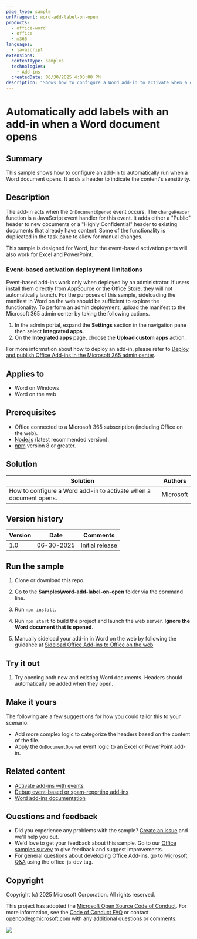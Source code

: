 ```yaml
---
page_type: sample
urlFragment: word-add-label-on-open
products:
  - office-word
  - office
  - m365
languages:
  - javascript
extensions:
  contentType: samples
  technologies:
    - Add-ins
  createdDate: 06/30/2025 4:00:00 PM
description: "Shows how to configure a Word add-in to activate when a document opens."
---
```


# Automatically add labels with an add-in when a Word document opens

## Summary

This sample shows how to configure an add-in to automatically run when a Word document opens. It adds a header to indicate the content's sensitivity.

## Description

The add-in acts when the `OnDocumentOpened` event occurs. The `changeHeader` function is a JavaScript event handler for this event. It adds either a "Public" header to new documents or a "Highly Confidential" header to existing documents that already have content. Some of the functionality is duplicated in the task pane to allow for manual changes.

This sample is designed for Word, but the event-based activation parts will also work for Excel and PowerPoint.

### Event-based activation deployment limitations

Event-based add-ins work only when deployed by an administrator. If users install them directly from AppSource or the Office Store, they will not automatically launch. For the purposes of this sample, sideloading the manifest in Word on the web should be sufficient to explore the functionality.  To perform an admin deployment, upload the manifest to the Microsoft 365 admin center by taking the following actions.

1. In the admin portal, expand the **Settings** section in the navigation pane then select **Integrated apps**.
1. On the **Integrated apps** page, choose the **Upload custom apps** action.

For more information about how to deploy an add-in, please refer to [Deploy and publish Office Add-ins in the Microsoft 365 admin center](https://learn.microsoft.com/microsoft-365/admin/manage/office-addins).

## Applies to

- Word on Windows
- Word on the web

## Prerequisites

- Office connected to a Microsoft 365 subscription (including Office on the web).
- [Node.js](https://nodejs.org/) (latest recommended version).
- [npm](https://docs.npmjs.com/downloading-and-installing-node-js-and-npm) version 8 or greater.

## Solution

| Solution | Authors |
|----------|-----------|
| How to configure a Word add-in to activate when a document opens. | Microsoft |

## Version history

| Version  | Date | Comments |
|----------|------|----------|
| 1.0 | 06-30-2025 | Initial release |

## Run the sample

1. Clone or download this repo.

1. Go to the **Samples\word-add-label-on-open** folder via the command line.

1. Run `npm install`.

1. Run `npm start` to build the project and launch the web server. **Ignore the Word document that is opened**.

1. Manually sideload your add-in in Word on the web by following the guidance at [Sideload Office Add-ins to Office on the web](../testing/sideload-office-add-ins-for-testing.md#manually-sideload-an-add-in-to-office-on-the-web)

## Try it out

1. Try opening both new and existing Word documents. Headers should automatically be added when they open.

## Make it yours

The following are a few suggestions for how you could tailor this to your scenario.

- Add more complex logic to categorize the headers based on the content of the file.
- Apply the `OnDocumentOpened` event logic to an Excel or PowerPoint add-in.

## Related content

- [Activate add-ins with events](https://learn.microsoft.com/office/dev/add-ins/develop/event-based-activation)
- [Debug event-based or spam-reporting add-ins](https://learn.microsoft.com/office/dev/add-ins/testing/debug-autolaunch)
- [Word add-ins documentation](https://learn.microsoft.com/office/dev/add-ins/word/)

## Questions and feedback

- Did you experience any problems with the sample? [Create an issue](https://github.com/OfficeDev/Office-Add-in-samples/issues/new/choose) and we'll help you out.
- We'd love to get your feedback about this sample. Go to our [Office samples survey](https://aka.ms/OfficeSamplesSurvey) to give feedback and suggest improvements.
- For general questions about developing Office Add-ins, go to [Microsoft Q&A](https://learn.microsoft.com/answers/topics/office-js-dev.html) using the office-js-dev tag.

## Copyright

Copyright (c) 2025 Microsoft Corporation. All rights reserved.

This project has adopted the [Microsoft Open Source Code of Conduct](https://opensource.microsoft.com/codeofconduct/). For more information, see the [Code of Conduct FAQ](https://opensource.microsoft.com/codeofconduct/faq/) or contact [opencode@microsoft.com](mailto:opencode@microsoft.com) with any additional questions or comments.

<img src="https://pnptelemetry.azurewebsites.net/pnp-officeaddins/samples/word-add-in-label-on-open" />
